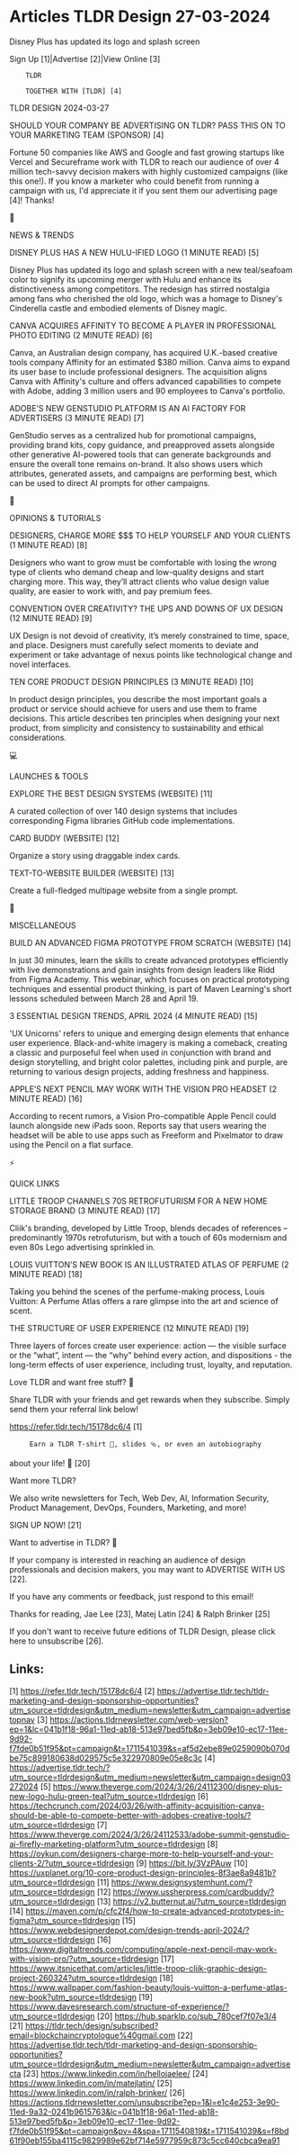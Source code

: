 # Articles TLDR Design 27-03-2024

Disney Plus has updated its logo and splash screen  

Sign Up [1]|Advertise [2]|View Online [3] 

		TLDR 

		TOGETHER WITH [TLDR] [4]

TLDR DESIGN 2024-03-27

 SHOULD YOUR COMPANY BE ADVERTISING ON TLDR? PASS THIS ON TO YOUR
MARKETING TEAM (SPONSOR) [4] 

 Fortune 50 companies like AWS and Google and fast growing startups
like Vercel and Secureframe work with TLDR to reach our audience of
over 4 million tech-savvy decision makers with highly customized
campaigns (like this one!).
If you know a marketer who could benefit from running a campaign with
us, I'd appreciate it if you sent them our advertising page [4]!
Thanks!

📱 

NEWS & TRENDS

 DISNEY PLUS HAS A NEW HULU-IFIED LOGO (1 MINUTE READ) [5] 

 Disney Plus has updated its logo and splash screen with a new
teal/seafoam color to signify its upcoming merger with Hulu and
enhance its distinctiveness among competitors. The redesign has
stirred nostalgia among fans who cherished the old logo, which was a
homage to Disney's Cinderella castle and embodied elements of Disney
magic. 

 CANVA ACQUIRES AFFINITY TO BECOME A PLAYER IN PROFESSIONAL PHOTO
EDITING (2 MINUTE READ) [6] 

 Canva, an Australian design company, has acquired U.K.-based creative
tools company Affinity for an estimated $380 million. Canva aims to
expand its user base to include professional designers. The
acquisition aligns Canva with Affinity's culture and offers advanced
capabilities to compete with Adobe, adding 3 million users and 90
employees to Canva's portfolio. 

 ADOBE’S NEW GENSTUDIO PLATFORM IS AN AI FACTORY FOR ADVERTISERS (3
MINUTE READ) [7] 

 GenStudio serves as a centralized hub for promotional campaigns,
providing brand kits, copy guidance, and preapproved assets alongside
other generative AI-powered tools that can generate backgrounds and
ensure the overall tone remains on-brand. It also shows users which
attributes, generated assets, and campaigns are performing best, which
can be used to direct AI prompts for other campaigns. 

🚀 

OPINIONS & TUTORIALS

 DESIGNERS, CHARGE MORE $$$ TO HELP YOURSELF AND YOUR CLIENTS (1
MINUTE READ) [8] 

 Designers who want to grow must be comfortable with losing the wrong
type of clients who demand cheap and low-quality designs and start
charging more. This way, they’ll attract clients who value design
value quality, are easier to work with, and pay premium fees. 

 CONVENTION OVER CREATIVITY? THE UPS AND DOWNS OF UX DESIGN (12 MINUTE
READ) [9] 

 UX Design is not devoid of creativity, it’s merely constrained to
time, space, and place. Designers must carefully select moments to
deviate and experiment or take advantage of nexus points like
technological change and novel interfaces. 

 TEN CORE PRODUCT DESIGN PRINCIPLES (3 MINUTE READ) [10] 

 In product design principles, you describe the most important goals a
product or service should achieve for users and use them to frame
decisions. This article describes ten principles when designing your
next product, from simplicity and consistency to sustainability and
ethical considerations. 

💻 

LAUNCHES & TOOLS

 EXPLORE THE BEST DESIGN SYSTEMS (WEBSITE) [11] 

 A curated collection of over 140 design systems that includes
corresponding Figma libraries GitHub code implementations. 

 CARD BUDDY (WEBSITE) [12] 

 Organize a story using draggable index cards. 

 TEXT-TO-WEBSITE BUILDER (WEBSITE) [13] 

 Create a full-fledged multipage website from a single prompt. 

🎁 

MISCELLANEOUS

 BUILD AN ADVANCED FIGMA PROTOTYPE FROM SCRATCH (WEBSITE) [14] 

 In just 30 minutes, learn the skills to create advanced prototypes
efficiently with live demonstrations and gain insights from design
leaders like Ridd from Figma Academy. This webinar, which focuses on
practical prototyping techniques and essential product thinking, is
part of Maven Learning's short lessons scheduled between March 28 and
April 19. 

 3 ESSENTIAL DESIGN TRENDS, APRIL 2024 (4 MINUTE READ) [15] 

 'UX Unicorns' refers to unique and emerging design elements that
enhance user experience. Black-and-white imagery is making a comeback,
creating a classic and purposeful feel when used in conjunction with
brand and design storytelling, and bright color palettes, including
pink and purple, are returning to various design projects, adding
freshness and happiness. 

 APPLE’S NEXT PENCIL MAY WORK WITH THE VISION PRO HEADSET (2 MINUTE
READ) [16] 

 According to recent rumors, a Vision Pro-compatible Apple Pencil
could launch alongside new iPads soon. Reports say that users wearing
the headset will be able to use apps such as Freeform and Pixelmator
to draw using the Pencil on a flat surface. 

⚡ 

QUICK LINKS

 LITTLE TROOP CHANNELS 70S RETROFUTURISM FOR A NEW HOME STORAGE BRAND
(3 MINUTE READ) [17] 

 Cliik's branding, developed by Little Troop, blends decades of
references – predominantly 1970s retrofuturism, but with a touch of
60s modernism and even 80s Lego advertising sprinkled in. 

 LOUIS VUITTON’S NEW BOOK IS AN ILLUSTRATED ATLAS OF PERFUME (2
MINUTE READ) [18] 

 Taking you behind the scenes of the perfume-making process, Louis
Vuitton: A Perfume Atlas offers a rare glimpse into the art and
science of scent. 

 THE STRUCTURE OF USER EXPERIENCE (12 MINUTE READ) [19] 

 Three layers of forces create user experience: action — the visible
surface or the “what”, intent — the “why” behind every
action, and dispositions - the long-term effects of user experience,
including trust, loyalty, and reputation. 

Love TLDR and want free stuff? 🎁

 Share TLDR with your friends and get rewards when they subscribe.
Simply send them your referral link below! 

 https://refer.tldr.tech/15178dc6/4 [1] 

		 Earn a TLDR T-shirt 👕, slides 🩴, or even an autobiography
about your life! 🤯 [20] 

Want more TLDR?

 We also write newsletters for Tech, Web Dev, AI, Information
Security, Product Management, DevOps, Founders, Marketing, and more! 

SIGN UP NOW! [21] 

Want to advertise in TLDR? 📰

 If your company is interested in reaching an audience of design
professionals and decision makers, you may want to ADVERTISE WITH US
[22]. 

 If you have any comments or feedback, just respond to this email! 

Thanks for reading, 
Jae Lee [23], Matej Latin [24] & Ralph Brinker [25] 

If you don't want to receive future editions of TLDR Design,
please click here to unsubscribe [26]. 

 

Links:
------
[1] https://refer.tldr.tech/15178dc6/4
[2] https://advertise.tldr.tech/tldr-marketing-and-design-sponsorship-opportunities?utm_source=tldrdesign&utm_medium=newsletter&utm_campaign=advertisetopnav
[3] https://actions.tldrnewsletter.com/web-version?ep=1&lc=041b1f18-96a1-11ed-ab18-513e97bed5fb&p=3eb09e10-ec17-11ee-9d92-f7fde0b51f95&pt=campaign&t=1711541039&s=af5d2ebe89e0259090b070dbe75c899180638d029575c5e322970809e05e8c3c
[4] https://advertise.tldr.tech/?utm_source=tldrdesign&utm_medium=newsletter&utm_campaign=design03272024
[5] https://www.theverge.com/2024/3/26/24112300/disney-plus-new-logo-hulu-green-teal?utm_source=tldrdesign
[6] https://techcrunch.com/2024/03/26/with-affinity-acquisition-canva-should-be-able-to-compete-better-with-adobes-creative-tools/?utm_source=tldrdesign
[7] https://www.theverge.com/2024/3/26/24112533/adobe-summit-genstudio-ai-firefly-marketing-platform?utm_source=tldrdesign
[8] https://oykun.com/designers-charge-more-to-help-yourself-and-your-clients-2/?utm_source=tldrdesign
[9] https://bit.ly/3VzPAuw
[10] https://uxplanet.org/10-core-product-design-principles-8f3ae8a9481b?utm_source=tldrdesign
[11] https://www.designsystemhunt.com/?utm_source=tldrdesign
[12] https://www.ussherpress.com/cardbuddy/?utm_source=tldrdesign
[13] https://v2.butternut.ai/?utm_source=tldrdesign
[14] https://maven.com/p/cfc2f4/how-to-create-advanced-prototypes-in-figma?utm_source=tldrdesign
[15] https://www.webdesignerdepot.com/design-trends-april-2024/?utm_source=tldrdesign
[16] https://www.digitaltrends.com/computing/apple-next-pencil-may-work-with-vision-pro/?utm_source=tldrdesign
[17] https://www.itsnicethat.com/articles/little-troop-cliik-graphic-design-project-260324?utm_source=tldrdesign
[18] https://www.wallpaper.com/fashion-beauty/louis-vuitton-a-perfume-atlas-new-book?utm_source=tldrdesign
[19] https://www.davesresearch.com/structure-of-experience/?utm_source=tldrdesign
[20] https://hub.sparklp.co/sub_780cef7f07e3/4
[21] https://tldr.tech/design/subscribed?email=blockchaincryptologue%40gmail.com
[22] https://advertise.tldr.tech/tldr-marketing-and-design-sponsorship-opportunities?utm_source=tldrdesign&utm_medium=newsletter&utm_campaign=advertisecta
[23] https://www.linkedin.com/in/hellojaelee/
[24] https://www.linkedin.com/in/matejlatin/
[25] https://www.linkedin.com/in/ralph-brinker/
[26] https://actions.tldrnewsletter.com/unsubscribe?ep=1&l=e1c4e253-3e90-11ed-9a32-0241b9615763&lc=041b1f18-96a1-11ed-ab18-513e97bed5fb&p=3eb09e10-ec17-11ee-9d92-f7fde0b51f95&pt=campaign&pv=4&spa=1711540819&t=1711541039&s=f8bd61f90eb155ba4115c9829989e62bf714e5977959c873c5cc640cbca9ea91